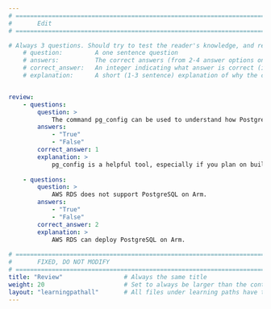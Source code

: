 ```yaml
---
# ================================================================================
#       Edit
# ================================================================================

# Always 3 questions. Should try to test the reader's knowledge, and reinforce the key points you want them to remember.
    # question:         A one sentence question
    # answers:          The correct answers (from 2-4 answer options only). Should be surrounded by quotes.
    # correct_answer:   An integer indicating what answer is correct (index starts from 0)
    # explanation:      A short (1-3 sentence) explanation of why the correct answer is correct. Can add additional context if desired


review:
    - questions:
        question: >
            The command pg_config can be used to understand how PostgreSQL was installed.
        answers:
            - "True"
            - "False"
        correct_answer: 1                     
        explanation: >
            pg_config is a helpful tool, especially if you plan on building PostgreSQL from source.
            
    - questions:
        question: >
            AWS RDS does not support PostgreSQL on Arm.
        answers:
            - "True"
            - "False"
        correct_answer: 2                    
        explanation: >
            AWS RDS can deploy PostgreSQL on Arm.
               
# ================================================================================
#       FIXED, DO NOT MODIFY
# ================================================================================
title: "Review"                 # Always the same title
weight: 20                      # Set to always be larger than the content in this path
layout: "learningpathall"       # All files under learning paths have this same wrapper
---
```




